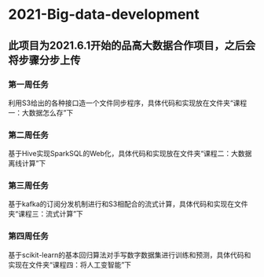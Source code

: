 # 2021-Big-data-development
## 此项目为2021.6.1开始的品高大数据合作项目，之后会将步骤分步上传
### 第一周任务
利用S3给出的各种接口造一个文件同步程序，具体代码和实现放在文件夹“课程一：大数据怎么存”下
### 第二周任务
基于Hive实现SparkSQL的Web化，具体代码和实现放在文件夹“课程二：大数据离线计算”下
### 第三周任务
基于kafka的订阅分发机制进行和S3相配合的流式计算，具体代码和实现在文件夹“课程三：流式计算”下
### 第四周任务
基于scikit-learn的基本回归算法对手写数字数据集进行训练和预测，具体代码和实现在文件夹“课程四：将人工变智能”下
